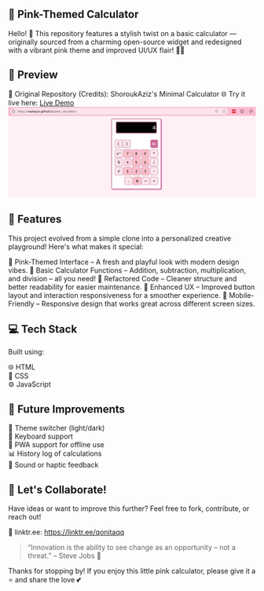 ## 🎀 Pink-Themed Calculator
Hello! 👋
This repository features a stylish twist on a basic calculator — originally sourced from a charming open-source widget and redesigned with a vibrant pink theme and improved UI/UX flair! 🧠💖

## 📸 Preview
🔗 Original Repository (Credits): ShoroukAziz's Minimal Calculator
🌐 Try it live here: [Live Demo](https://nadaqqn.github.io/pink_calculator/)
![preview-pink-calculator](preview-pink-calculator.jpg)

## 🎯 Features
This project evolved from a simple clone into a personalized creative playground! Here's what makes it special:

🎨 Pink-Themed Interface – A fresh and playful look with modern design vibes.
🧮 Basic Calculator Functions – Addition, subtraction, multiplication, and division – all you need!
🔄 Refactored Code – Cleaner structure and better readability for easier maintenance.
🧩 Enhanced UX – Improved button layout and interaction responsiveness for a smoother experience.
📱 Mobile-Friendly – Responsive design that works great across different screen sizes.

## 💻 Tech Stack
Built using:

🌐 HTML  
🎨 CSS  
⚙️ JavaScript  

## 🚀 Future Improvements
🌈 Theme switcher (light/dark)  
🔢 Keyboard support  
📱 PWA support for offline use  
📊 History log of calculations  
💬 Sound or haptic feedback

## 🤝 Let's Collaborate!
Have ideas or want to improve this further? Feel free to fork, contribute, or reach out!

💌 linktr.ee: https://linktr.ee/qonitaqq  
> “Innovation is the ability to see change as an opportunity – not a threat.” – Steve Jobs 🔁

Thanks for stopping by! If you enjoy this little pink calculator, please give it a ⭐️ and share the love 💕
